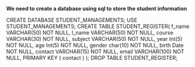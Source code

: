 **We need to create a database using sql to store the student information**

CREATE DATABASE STUDENT_MANAGEMENTS;
USE STUDENT_MANAGEMENTS;
CREATE TABLE STUDENT_REGISTER(
f_name VARCHAR(50) NOT NULL,
	l_name VARCHAR(50) NOT NULL,
	course VARCHAR(30) NOT NULL,
	subject VARCHAR(50) NOT NULL,
	year Int(5) NOT NULL,
	age Int(5) NOT NULL,
	gender char(10) NOT NULL,
	birth Date NOT NULL,
	contact VARCHAR(15) NOT NULL,
	email VARCHAR(100) NOT NULL,
	PRIMARY KEY ( contact )
);
DROP TABLE STUDENT_REGISTER;
